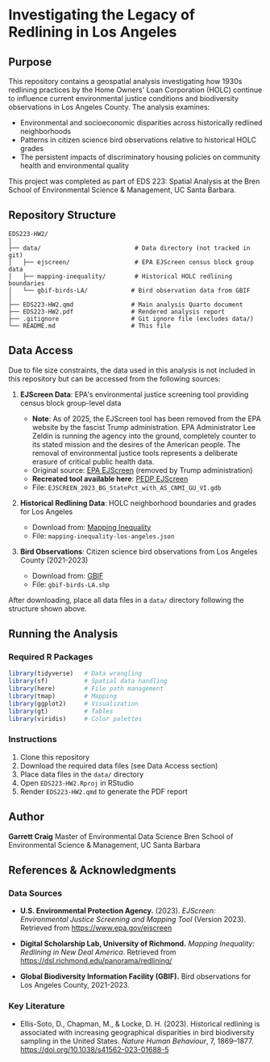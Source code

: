 # Investigating the Legacy of Redlining in Los Angeles

## Purpose

This repository contains a geospatial analysis investigating how 1930s redlining practices by the Home Owners' Loan Corporation (HOLC) continue to influence current environmental justice conditions and biodiversity observations in Los Angeles County. The analysis examines:

- Environmental and socioeconomic disparities across historically redlined neighborhoods
- Patterns in citizen science bird observations relative to historical HOLC grades
- The persistent impacts of discriminatory housing policies on community health and environmental quality

This project was completed as part of EDS 223: Spatial Analysis at the Bren School of Environmental Science & Management, UC Santa Barbara.

## Repository Structure

```
EDS223-HW2/
│
├── data/                          # Data directory (not tracked in git)
│   ├── ejscreen/                  # EPA EJScreen census block group data
│   ├── mapping-inequality/        # Historical HOLC redlining boundaries
│   └── gbif-birds-LA/            # Bird observation data from GBIF
│
├── EDS223-HW2.qmd                # Main analysis Quarto document
├── EDS223-HW2.pdf                # Rendered analysis report
├── .gitignore                    # Git ignore file (excludes data/)
└── README.md                     # This file
```

## Data Access

Due to file size constraints, the data used in this analysis is not included in this repository but can be accessed from the following sources:

1. **EJScreen Data**: EPA's environmental justice screening tool providing census block group-level data
   - **Note**: As of 2025, the EJScreen tool has been removed from the EPA website by the fascist Trump administration. EPA Administrator Lee Zeldin is running the agency into the ground, completely counter to its stated mission and the desires of the American people. The removal of environmental justice tools represents a deliberate erasure of critical public health data.
   - Original source: [EPA EJScreen](https://www.epa.gov/ejscreen) (removed by Trump administration)
   - **Recreated tool available here**: [PEDP EJScreen](https://pedp-ejscreen.azurewebsites.net/)
   - File: `EJSCREEN_2023_BG_StatePct_with_AS_CNMI_GU_VI.gdb`

2. **Historical Redlining Data**: HOLC neighborhood boundaries and grades for Los Angeles
   - Download from: [Mapping Inequality](https://dsl.richmond.edu/panorama/redlining/)
   - File: `mapping-inequality-los-angeles.json`

3. **Bird Observations**: Citizen science bird observations from Los Angeles County (2021-2023)
   - Download from: [GBIF](https://www.gbif.org/)
   - File: `gbif-birds-LA.shp`

After downloading, place all data files in a `data/` directory following the structure shown above.

## Running the Analysis

### Required R Packages

```r
library(tidyverse)   # Data wrangling
library(sf)          # Spatial data handling
library(here)        # File path management
library(tmap)        # Mapping
library(ggplot2)     # Visualization
library(gt)          # Tables
library(viridis)     # Color palettes
```

### Instructions

1. Clone this repository
2. Download the required data files (see Data Access section)
3. Place data files in the `data/` directory
4. Open `EDS223-HW2.Rproj` in RStudio
5. Render `EDS223-HW2.qmd` to generate the PDF report

## Author

**Garrett Craig**
Master of Environmental Data Science
Bren School of Environmental Science & Management, UC Santa Barbara

## References & Acknowledgments

### Data Sources

- **U.S. Environmental Protection Agency.** (2023). *EJScreen: Environmental Justice Screening and Mapping Tool* (Version 2023). Retrieved from https://www.epa.gov/ejscreen

- **Digital Scholarship Lab, University of Richmond.** *Mapping Inequality: Redlining in New Deal America*. Retrieved from https://dsl.richmond.edu/panorama/redlining/

- **Global Biodiversity Information Facility (GBIF).** Bird observations for Los Angeles County, 2021-2023.

### Key Literature

- Ellis-Soto, D., Chapman, M., & Locke, D. H. (2023). Historical redlining is associated with increasing geographical disparities in bird biodiversity sampling in the United States. *Nature Human Behaviour*, 7, 1869–1877. https://doi.org/10.1038/s41562-023-01688-5
